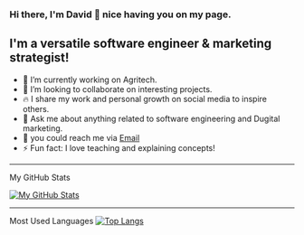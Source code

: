 ### Hi there, I'm David 👋 nice having you on my page.


**I'm a versatile software engineer & marketing strategist!**
---

- 🔭 I’m currently working on Agritech.
- 👯 I’m looking to collaborate on interesting projects.
- 🔥 I share my work and personal growth on social media to inspire others.
- 💬 Ask me about anything related to software engineering and Dugital marketing.
- 💼 you could reach me via [Email](davidgreendevlops@gmail.com)
- ⚡ Fun fact: I love teaching and explaining concepts!

---
My GitHub Stats

[![My GitHub Stats](https://github-readme-stats.vercel.app/api?username=Davidevlops&show_icons=true&theme=radical)](https://github.com/Davidevlops)

---
Most Used Languages
[![Top Langs](https://github-readme-stats.vercel.app/api/top-langs/?username=davidevlops&layout=compact)](https://github.com/davidevlops)

